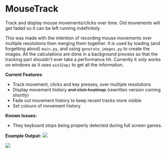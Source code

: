 # MouseTrack

Track and display mouse movements/clicks over time. Old movements will get faded so it can be left running indefinitely.

This was made with the intention of recording mouse movements over multiple resolutions then merging them together. It is used by loading (and forgetting about) `main.py`, and using `generate_images.py` to create the images. All the calculations are done in a background process so that the tracking part shouldn't ever take a performance hit. Currently it only works on windows as it uses `win32api` to get all the information.

<b>Current Features</b>:
 - Track movement, clicks and key presses, over multiple resolutions
 - Display movement history ~~and click heatmap~~ (rewritten version coming shortly)
 - Fade out movement history to keep recent tracks more visible
 - Set colours of movement history
 
<b>Known Issues:</b>
 - They keyboard stops being properly detected during full screen games.
 
<b>Example Output:</b>
<img src="http://i.imgur.com/rsugV3F.jpg">

<img src="http://i.imgur.com/XuEY8yg.jpg">
